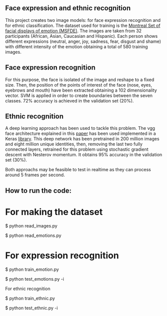 ## Face expression and ethnic recognition

This project creates two image models: for face expression recognition and for ethnic classification. The dataset used for training is the [Montreal Set of facial displays of emotion (MSFDE)](http://www.psychophysiolab.com/msfde/terms.php). The images are taken from 32 participants (African, Asian, Caucasian and Hispanic). Each person shows different expressions (neutral, anger, joy, sadness, fear, disgust and shame) with different intensity of the emotion obtaining a total of 580 training images.

## Face expression recognition
For this purpose, the face is isolated of the image and reshape to a fixed size. 
Then, the position of the points of interest of the face (nose, eyes, eyebrows and mouth) have been extracted obtaining a 102 dimensionality vector. SVM is applied in order to create boundaries between the seven classes. 72% accuracy is achieved in the validation set (20%).

## Ethnic recognition
A deep learning approach has been used to tackle this problem. The vgg face architecture explained in this [paper](https://www.robots.ox.ac.uk/~vgg/publications/2015/Parkhi15/parkhi15.pdf) has been used implemented in a Keras [library](https://github.com/rcmalli/keras-vggface). This deep network has been pretrained in 200 million images and eight million unique identities, then, removing the last two fully connected layers, retrained for this problem using stochastic gradient descent with Nesterov momentum. It obtains 95% accuracy in the validation set (30%).

Both approachs may be feasible to test in realtime as they can process around 5 frames per second.


## How to run the code:

# For making the dataset

$ python read_images.py

$ python read_emotions.py

# For expression recognition

$ python train_emotion.py

$ python test_emotions.py -i <image-path>

For ethnic recognition

$ python train_ethnic.py

$ python test_ethnic.py -i <image-path>

